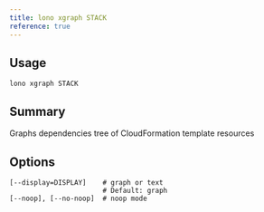 ```yaml
---
title: lono xgraph STACK
reference: true
---
```


## Usage

    lono xgraph STACK

## Summary

Graphs dependencies tree of CloudFormation template resources


## Options

```
[--display=DISPLAY]    # graph or text
                       # Default: graph
[--noop], [--no-noop]  # noop mode
```

